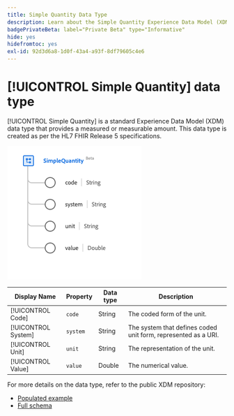 ```yaml
---
title: Simple Quantity Data Type
description: Learn about the Simple Quantity Experience Data Model (XDM) data type.
badgePrivateBeta: label="Private Beta" type="Informative"
hide: yes
hidefromtoc: yes
exl-id: 92d3d6a8-1d0f-43a4-a93f-8df79605c4e6
---
```

# [!UICONTROL Simple Quantity] data type

[!UICONTROL Simple Quantity] is a standard Experience Data Model (XDM) data type that provides a measured or measurable amount. This data type is created as per the HL7 FHIR Release 5 specifications.

![Simple Quantity data type structure](../../images/data-types/healthcare/simple-quantity.png)

| Display Name | Property | Data type | Description |
| --- | --- | --- | --- |
| [!UICONTROL Code] | `code` | String | The coded form of the unit. |
| [!UICONTROL System] | `system` | String | The system that defines coded unit form, represented as a URI. |
| [!UICONTROL Unit] | `unit` | String | The representation of the unit. |
| [!UICONTROL Value] | `value` | Double | The numerical value. |

For more details on the data type, refer to the public XDM repository:

* [Populated example](https://github.com/adobe/xdm/blob/master/extensions/industry/healthcare/fhir/datatypes/simplequantity.example.1.json)
* [Full schema](https://github.com/adobe/xdm/blob/master/extensions/industry/healthcare/fhir/datatypes/simplequantity.schema.json)
